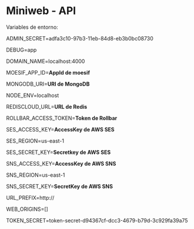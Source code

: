 # Miniweb - API

Variables de entorno:

ADMIN_SECRET=adfa3c10-97b3-11eb-84d8-eb3b0bc08730

DEBUG=app

DOMAIN_NAME=localhost:4000

MOESIF_APP_ID=**AppId de moesif**

MONGODB_URI=**URI de MongoDB**

NODE_ENV=localhost

REDISCLOUD_URL=**URL de Redis**

ROLLBAR_ACCESS_TOKEN=**Token de Rollbar**

SES_ACCESS_KEY=**AccessKey de AWS SES**

SES_REGION=us-east-1

SES_SECRET_KEY=**Secretkey de AWS SES**

SNS_ACCESS_KEY=**AccessKey de AWS SNS**

SNS_REGION=us-east-1

SNS_SECRET_KEY=**SecretKey de AWS SNS**

URL_PREFIX=http://

WEB_ORIGINS=[]

TOKEN_SECRET=token-secret-d94367cf-dcc3-4679-b79d-3c929fa39a75
